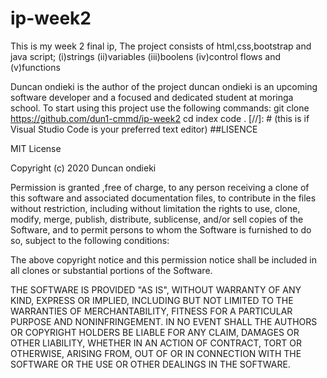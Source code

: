 # ip-week2
This is my week 2 final ip,
The project consists of html,css,bootstrap and java script;
         (i)strings
         (ii)variables
         (iii)boolens
         (iv)control flows and
         (v)functions
         
Duncan ondieki is the author of the project
duncan ondieki is an upcoming software developer and 
a focused and dedicated student at moringa school.
To start using this project use the following commands:
git clone https://github.com/dun1-cmmd/ip-week2 cd index code .
[//]: # (this is if Visual Studio Code is your preferred text editor) ##LISENCE

MIT License

Copyright (c) 2020 Duncan ondieki

Permission is granted ,free of charge, to any person receiving a clone of this software and associated documentation files,
to contribute in the files without restriction, including without limitation the rights to use, clone, modify, merge, publish,
distribute, sublicense, and/or sell copies of the Software, and to permit persons to whom the Software is furnished to do so,
subject to the following conditions:

The above copyright notice and this permission notice shall be included in all clones or substantial portions of the Software.

THE SOFTWARE IS PROVIDED "AS IS", WITHOUT WARRANTY OF ANY KIND, EXPRESS OR IMPLIED, INCLUDING BUT NOT LIMITED 
TO THE WARRANTIES OF MERCHANTABILITY, FITNESS FOR A PARTICULAR PURPOSE AND NONINFRINGEMENT. IN NO EVENT SHALL 
THE AUTHORS OR COPYRIGHT HOLDERS BE LIABLE FOR ANY CLAIM, DAMAGES OR OTHER LIABILITY, WHETHER IN AN ACTION OF CONTRACT, 
TORT OR OTHERWISE, ARISING FROM, OUT OF OR IN CONNECTION WITH THE SOFTWARE OR THE USE OR OTHER DEALINGS IN THE SOFTWARE.
